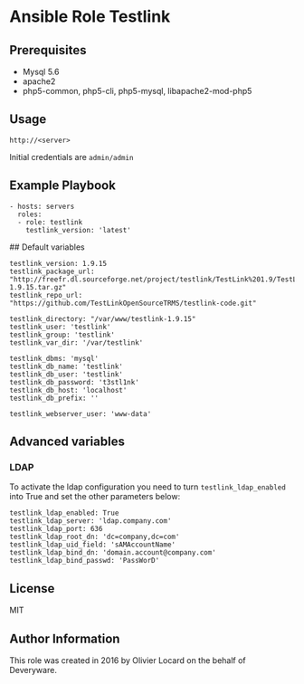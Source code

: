 # Ansible Role Testlink

## Prerequisites

* Mysql 5.6
* apache2
* php5-common, php5-cli, php5-mysql, libapache2-mod-php5

## Usage

    http://<server>

Initial credentials are `admin/admin`

## Example Playbook

    - hosts: servers
      roles:
      - role: testlink
        testlink_version: 'latest'

## Default variables

    testlink_version: 1.9.15
    testlink_package_url: "http://freefr.dl.sourceforge.net/project/testlink/TestLink%201.9/TestLink%201.9.15/testlink-1.9.15.tar.gz"
    testlink_repo_url: "https://github.com/TestLinkOpenSourceTRMS/testlink-code.git"

    testlink_directory: "/var/www/testlink-1.9.15"
    testlink_user: 'testlink'
    testlink_group: 'testlink'
    testlink_var_dir: '/var/testlink'

    testlink_dbms: 'mysql'
    testlink_db_name: 'testlink'
    testlink_db_user: 'testlink'
    testlink_db_password: 't3stl1nk'
    testlink_db_host: 'localhost'
    testlink_db_prefix: ''

    testlink_webserver_user: 'www-data'

## Advanced variables

### LDAP
To activate the ldap configuration you need to turn `testlink_ldap_enabled` into True and set the other parameters below:

    testlink_ldap_enabled: True
    testlink_ldap_server: 'ldap.company.com'
    testlink_ldap_port: 636
    testlink_ldap_root_dn: 'dc=company,dc=com'
    testlink_ldap_uid_field: 'sAMAccountName'
    testlink_ldap_bind_dn: 'domain.account@company.com'
    testlink_ldap_bind_passwd: 'PassWorD'

## License

MIT

## Author Information

This role was created in 2016 by Olivier Locard on the behalf of Deveryware.

